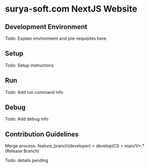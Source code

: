 # surya-soft.com NextJS Website

## Development Environment

Todo: Explain environment and pre-requisites here.

## Setup

Todo: Setup instructions

## Run

Todo: Add run command info

## Debug

Todo: Add debug info

## Contribution Guidelines

Merge process: feature_branch(developer) > develop(CI) > main/V*.*(Release Branch)

Todo: details pending
